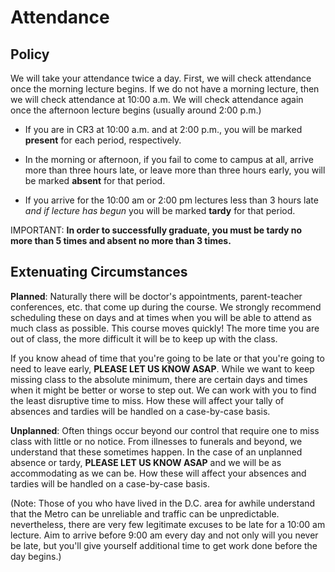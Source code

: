 # Attendance

## Policy

We will take your attendance twice a day. First, we will check attendance once the morning lecture begins. If we do not have a morning lecture, then we will check attendance at 10:00 a.m. We will check attendance again once the afternoon lecture begins (usually around 2:00 p.m.)

- If you are in CR3 at 10:00 a.m. and at 2:00 p.m., you will be marked **present** for each period, respectively.

- In the morning or afternoon, if you fail to come to campus at all, arrive more than three hours late, or leave more than three hours early, you will be marked **absent** for that period.

- If you arrive for the 10:00 am or 2:00 pm lectures less than 3 hours late _and if lecture has begun_ you will be marked **tardy** for that period.

IMPORTANT: **In order to successfully graduate, you must be tardy no more than 5 times and absent no more than 3 times.**

## Extenuating Circumstances

**Planned**: Naturally there will be doctor's appointments, parent-teacher conferences, etc. that come up during the course. We strongly recommend scheduling these on days and at times when you will be able to attend as much class as possible. This course moves quickly! The more time you are out of class, the more difficult it will be to keep up with the class.

If you know ahead of time that you're going to be late or that you're going to need to leave early, **PLEASE LET US KNOW ASAP**. While we want to keep missing class to the absolute minimum, there are certain days and times when it might be better or worse to step out. We can work with you to find the least disruptive time to miss. How these will affect your tally of absences and tardies will be handled on a case-by-case basis.

**Unplanned**: Often things occur beyond our control that require one to miss class with little or no notice. From illnesses to funerals and beyond, we understand that these sometimes happen. In the case of an unplanned absence or tardy, **PLEASE LET US KNOW ASAP** and we will be as accommodating as we can be. How these will affect your absences and tardies will be handled on a case-by-case basis.

(Note: Those of you who have lived in the D.C. area for awhile understand that the Metro can be unreliable and traffic can be unpredictable. nevertheless, there are very few legitimate excuses to be late for a 10:00 am lecture. Aim to arrive before 9:00 am every day and not only will you never be late, but you'll give yourself additional time to get work done before the day begins.)
